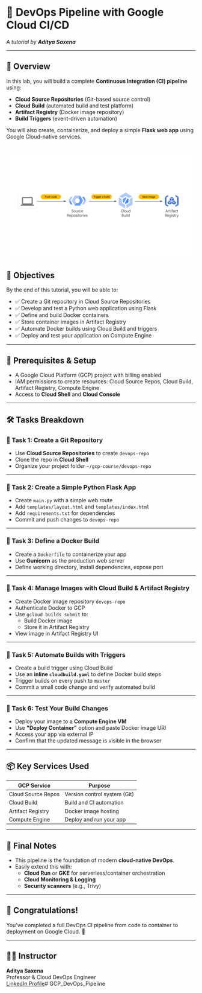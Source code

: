 # 🚀 DevOps Pipeline with Google Cloud CI/CD

_A tutorial by **Aditya Saxena**_

---

## 📘 Overview

In this lab, you will build a complete **Continuous Integration (CI) pipeline** using:
- **Cloud Source Repositories** (Git-based source control)
- **Cloud Build** (automated build and test platform)
- **Artifact Registry** (Docker image repository)
- **Build Triggers** (event-driven automation)

You will also create, containerize, and deploy a simple **Flask web app** using Google Cloud-native services.

![DevOps Pipeline](./DevOps_Pipeline.png)
---

## 🎯 Objectives

By the end of this tutorial, you will be able to:

- ✅ Create a Git repository in Cloud Source Repositories  
- ✅ Develop and test a Python web application using Flask  
- ✅ Define and build Docker containers  
- ✅ Store container images in Artifact Registry  
- ✅ Automate Docker builds using Cloud Build and triggers  
- ✅ Deploy and test your application on Compute Engine  

---

## 🧪 Prerequisites & Setup

- A Google Cloud Platform (GCP) project with billing enabled
- IAM permissions to create resources: Cloud Source Repos, Cloud Build, Artifact Registry, Compute Engine
- Access to **Cloud Shell** and **Cloud Console**

---

## 🛠️ Tasks Breakdown

### 🔹 Task 1: Create a Git Repository
- Use **Cloud Source Repositories** to create `devops-repo`
- Clone the repo in **Cloud Shell**
- Organize your project folder `~/gcp-course/devops-repo`

---

### 🔹 Task 2: Create a Simple Python Flask App
- Create `main.py` with a simple web route
- Add `templates/layout.html` and `templates/index.html`
- Add `requirements.txt` for dependencies
- Commit and push changes to `devops-repo`

---

### 🔹 Task 3: Define a Docker Build
- Create a `Dockerfile` to containerize your app
- Use **Gunicorn** as the production web server
- Define working directory, install dependencies, expose port

---

### 🔹 Task 4: Manage Images with Cloud Build & Artifact Registry
- Create Docker image repository `devops-repo`
- Authenticate Docker to GCP
- Use `gcloud builds submit` to:
  - Build Docker image
  - Store it in Artifact Registry
- View image in Artifact Registry UI

---

### 🔹 Task 5: Automate Builds with Triggers
- Create a build trigger using Cloud Build
- Use an **inline `cloudbuild.yaml`** to define Docker build steps
- Trigger builds on every push to `master`
- Commit a small code change and verify automated build

---

### 🔹 Task 6: Test Your Build Changes
- Deploy your image to a **Compute Engine VM**
- Use **"Deploy Container"** option and paste Docker image URI
- Access your app via external IP
- Confirm that the updated message is visible in the browser

---

## 📦 Key Services Used

| GCP Service         | Purpose                             |
|---------------------|-------------------------------------|
| Cloud Source Repos  | Version control system (Git)        |
| Cloud Build         | Build and CI automation             |
| Artifact Registry   | Docker image hosting                |
| Compute Engine      | Deploy and run your app             |

---

## 🧠 Final Notes

- This pipeline is the foundation of modern **cloud-native DevOps**.
- Easily extend this with:
  - **Cloud Run** or **GKE** for serverless/container orchestration
  - **Cloud Monitoring & Logging**
  - **Security scanners** (e.g., Trivy)

---

## 🏁 Congratulations!

You've completed a full DevOps CI pipeline from code to container to deployment on Google Cloud. 🚀

---

## 👨‍🏫 Instructor

**Aditya Saxena**  
Professor & Cloud DevOps Engineer  
[LinkedIn Profile](https://www.linkedin.com/in/itsadisxnn)# GCP_DevOps_Pipeline
